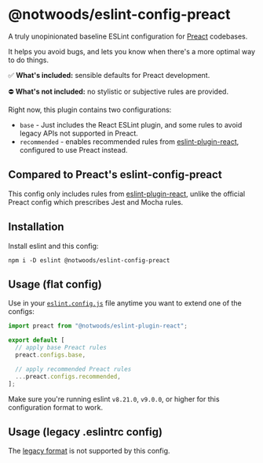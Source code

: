 # @notwoods/eslint-config-preact

A truly unopinionated baseline ESLint configuration for [Preact](https://preactjs.com/) codebases.

It helps you avoid bugs, and lets you know when there's a more optimal way to do things.

✅ **What's included:** sensible defaults for Preact development.

⛔️ **What's not included:** no stylistic or subjective rules are provided.

Right now, this plugin contains two configurations:

- `base` - Just includes the React ESLint plugin, and some rules to avoid legacy APIs not supported in Preact.
- `recommended` - enables recommended rules from [eslint-plugin-react](https://github.com/jsx-eslint/eslint-plugin-react?tab=readme-ov-file#list-of-supported-rules), configured to use Preact instead.

## Compared to Preact's eslint-config-preact

This config only includes rules from [eslint-plugin-react](https://www.npmjs.com/package/eslint-plugin-react), unlike the official Preact config which prescribes Jest and Mocha rules.

## Installation

Install eslint and this config:

```
npm i -D eslint @notwoods/eslint-config-preact
```

## Usage (flat config)

Use in your [`eslint.config.js`](https://eslint.org/docs/latest/use/configure/configuration-files) file anytime you want to extend one of the configs:

```js
import preact from "@notwoods/eslint-plugin-react";

export default [
  // apply base Preact rules
  preact.configs.base,

  // apply recommended Preact rules
  ...preact.configs.recommended,
];
```

Make sure you're running eslint `v8.21.0`, `v9.0.0`, or higher for this configuration format to work.

## Usage (legacy .eslintrc config)

The [legacy format](https://eslint.org/docs/latest/use/configure/configuration-files-deprecated) is not supported by this config.
